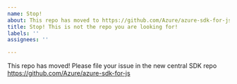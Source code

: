 ```yaml
---
name: Stop!
about: This repo has moved to https://github.com/Azure/azure-sdk-for-js
title: Stop! This is not the repo you are looking for!
labels: ''
assignees: ''

---
```


This repo has moved! Please file your issue in the new central SDK repo https://github.com/Azure/azure-sdk-for-js
